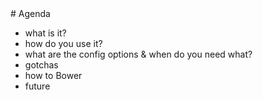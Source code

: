 <section>
# Agenda

* what is it?
* how do you use it?
* what are the config options & when do you need what?
* gotchas
* how to Bower
* future

</section>
